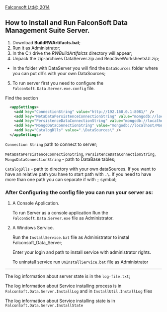 [Falconsoft Ltd@ 2014](http://falconsoft-ltd.com/)
## How to Install and Run FalconSoft Data Management Suite Server.

1. Download **BuildRWArtifacts.bat**;
2. Run it as Administrator;
3. In the C:\ drive the _RWBuildArtifalcts_ directory will appear;
4. Unpack the zip-archives DataServer.zip and ReactiveWorksheetsUI.zip;
  * In the folder with DataServer you will find the `DataSources` folder where you can put dll`s with your own DataSources;
5. To run server first you need to configure the `FalconSoft.Data.Server.exe.config` file.

Find the section <appSettings>

```xml
  <appSettings>
    <add key="ConnectionString" value="http://192.168.0.1:8081/" />
    <add key="MetaDataPersistenceConnectionString" value="mongodb://localhost/rw_metadata" />
    <add key="PersistenceDataConnectionString" value="mongodb://localhost/rw_data" />
    <add key="MongoDataConnectionString" value="mongodb://localhost/MongoData" />
    <add key="CatalogDlls" value=".\DataSources\" />
  </appSettings>
```

   `Connection String` path to connect to server;
   
   `MetaDataPersistenceConnectionString`, `PersistenceDataConnectionString`, `MongoDataConnectionString` - path to DataBase tables;
   
   `CatalogDlls` - path to directory with your own dataSources. If you want to have an relative path you have to start path with `.\`. If you need to have more than one path you can separate if with `;` symbol;

### After Configuring the config file you can run your server as:

1. A Console Application.

   To run Server as a console application Run the `FalconSoft.Data.Server.exe` file as Administrator.


2. A Windows Service.

   Run the `InstallService.bat` file as Administrator to instal Falconsoft_Data_Server;
   
   Enter your login and path to install service with administrator rights.

   To uninstall service run `UnInstallService.bat` file as Administrator

------------
The log information about server state is in the `log-file.txt`;

The log information about Service installing process is in `FalconSoft.Data.Server.InstallLog` and in `InstallUtil.InstallLog` files

The log information about Service installing state is in `FalconSoft.Data.Server.InstallState`
